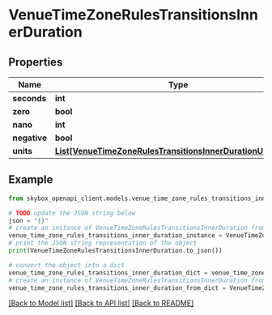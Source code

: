 # VenueTimeZoneRulesTransitionsInnerDuration


## Properties

Name | Type | Description | Notes
------------ | ------------- | ------------- | -------------
**seconds** | **int** |  | [optional] 
**zero** | **bool** |  | [optional] 
**nano** | **int** |  | [optional] 
**negative** | **bool** |  | [optional] 
**units** | [**List[VenueTimeZoneRulesTransitionsInnerDurationUnitsInner]**](VenueTimeZoneRulesTransitionsInnerDurationUnitsInner.md) |  | [optional] 

## Example

```python
from skybox_openapi_client.models.venue_time_zone_rules_transitions_inner_duration import VenueTimeZoneRulesTransitionsInnerDuration

# TODO update the JSON string below
json = "{}"
# create an instance of VenueTimeZoneRulesTransitionsInnerDuration from a JSON string
venue_time_zone_rules_transitions_inner_duration_instance = VenueTimeZoneRulesTransitionsInnerDuration.from_json(json)
# print the JSON string representation of the object
print(VenueTimeZoneRulesTransitionsInnerDuration.to_json())

# convert the object into a dict
venue_time_zone_rules_transitions_inner_duration_dict = venue_time_zone_rules_transitions_inner_duration_instance.to_dict()
# create an instance of VenueTimeZoneRulesTransitionsInnerDuration from a dict
venue_time_zone_rules_transitions_inner_duration_from_dict = VenueTimeZoneRulesTransitionsInnerDuration.from_dict(venue_time_zone_rules_transitions_inner_duration_dict)
```
[[Back to Model list]](../README.md#documentation-for-models) [[Back to API list]](../README.md#documentation-for-api-endpoints) [[Back to README]](../README.md)



